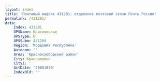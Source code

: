 ```yaml
---
layout: index
title: 'Почтовый индекс 431281: отделение почтовой связи Почты России'
permalink: /431281/
data:
    Index: 431281
    OPSName: Краснополье
    OPSType: О
    OPSSubm: 431289
    Region: 'Мордовия Республика'
    Autonom: ''
    Area: 'Краснослободский район'
    City: Краснополье
    City1: ''
    ActDate: '20001030'
    IndexOld: ''
---
```

